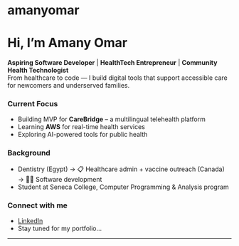 # amanyomar
# Hi, I’m Amany Omar

**Aspiring Software Developer** | **HealthTech Entrepreneur** | **Community Health Technologist**  
From healthcare to code — I build digital tools that support accessible care for newcomers and underserved families.

### Current Focus
- Building MVP for **CareBridge** – a multilingual telehealth platform
- Learning **AWS** for real-time health services
- Exploring AI-powered tools for public health

### Background
-  Dentistry (Egypt) → 📋 Healthcare admin + vaccine outreach (Canada) → 🧑‍💻 Software development
-  Student at Seneca College, Computer Programming & Analysis program

### Connect with me
- [LinkedIn](https://www.linkedin.com/in/amany-omar-b52264127/)
- Stay tuned for my portfolio...

---
